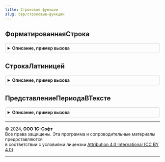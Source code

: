 ```yaml
---
title: Строковые функции
slug: bsp/строковые-функции
---
```



## ФорматированнаяСтрока
<details style="margin: 1em 0; padding: 0.5em; border: 1px solid #ccc; border-radius: 6px;">

<summary style="font-weight: bold; cursor: pointer;">Описание, пример вызова</summary>

```bsl

// Форматирует строку в соответствии с заданным шаблоном.
// Возможные значения тегов в шаблоне:
// - <span style="Имя свойства: Имя элемента стиля">Строка</span> - оформляет текст описанными
//      в атрибуте style элементами стиля.
// - <b> Строка </b> - выделяет строку элементом стиля ВажнаяНадписьШрифт,
//      который соответствует полужирному шрифту.
// - <a href="Ссылка">Строка</a> - добавляет гиперссылку.
// - <img src="Календарь"> - добавляет картинку из библиотеки картинок.
// Атрибут style применяется для оформления текста. Атрибут может быть использован для тегов span и a.
// Вначале следует имя стилевого свойства, затем через двоеточие имя элемента стиля.
// Стилевые свойства:
//  - color - Определяет цвет текста. Например, color: ГиперссылкаЦвет;
//  - background-color - Определяет цвет фона у текста. Например, background-color: ИтогиФонГруппы;
//  - font - Определяет шрифт текста.Например, font: ОсновнойЭлементСписка.
// Стилевые свойства разделяются точкой с запятой. Например, style="color: ГиперссылкаЦвет; font: ОсновнойЭлементСписка"
// Вложенные теги не поддерживаются.
//
// Параметры:
//  ШаблонСтроки - Строка - строка, содержащая теги форматирования.
//  Параметр<n>  - Строка - значение подставляемого параметра.
//
// Возвращаемое значение:
//  ФорматированнаяСтрока - преобразованная строка.
//
// Пример:
//  1. СтроковыеФункцииКлиент.ФорматированнаяСтрока(НСтр("ru='
//       <span style=""color: ЗаблокированныйРеквизитЦвет; font: ВажнаяНадписьШрифт"">Минимальная</span> версия приложения <b>1.1</b>.
//       <a href = ""Обновление"">Обновите</a> приложение.'"));
//  2. СтроковыеФункцииКлиент.ФорматированнаяСтрока(НСтр("ru='Режим: <img src=""РедактироватьВДиалоге"">
//       <a style=""color: ИзмененноеЗначениеРеквизитаЦвет; background-color: ИзмененноеЗначениеРеквизитаФон""
//       href=""e1cib/command/Обработка.Редактор"">Редактирование</a>'"));
//  3. СтроковыеФункцииКлиент.ФорматированнаяСтрока(НСтр("ru='Текущая дата <img src=""Календарь"">
//       <span style=""font:ВажнаяНадписьШрифт"">%1</span>'"), ТекущаяДатаСеанса());
//
Функция ФорматированнаяСтрока(Знач ШаблонСтроки, Знач Параметр1 = Неопределено, Знач Параметр2 = Неопределено, Экспорт
```

Пример вызова
```bsl
Результат = СтроковыеФункции.ФорматированнаяСтрока(ШаблонСтроки, Параметр1, Параметр2, );
```
</details>

## СтрокаЛатиницей
<details style="margin: 1em 0; padding: 0.5em; border: 1px solid #ccc; border-radius: 6px;">

<summary style="font-weight: bold; cursor: pointer;">Описание, пример вызова</summary>

```bsl

// Преобразует исходную строку в транслит.
// Может использоваться для отправки SMS-сообщений латиницей или для сохранения
// файлов и папок, чтобы обеспечить возможность их переноса между разными операционными системами.
// Обратное преобразование из латинских символов не предусмотрено.
//
// Параметры:
//  Значение - Строка - произвольная строка.
//
// Возвращаемое значение:
//  Строка - строка, в которой кириллица заменена на транслит.
//
Функция СтрокаЛатиницей(Знач Значение) Экспорт
```

Пример вызова
```bsl
Результат = СтроковыеФункции.СтрокаЛатиницей(Значение) 
```
</details>

## ПредставлениеПериодаВТексте
<details style="margin: 1em 0; padding: 0.5em; border: 1px solid #ccc; border-radius: 6px;">

<summary style="font-weight: bold; cursor: pointer;">Описание, пример вызова</summary>

```bsl

// Возвращает представление периода в нижнем регистре или с заглавной буквы,
//  если с него начинается фраза (предложение).
//  Например, если требуется вывести представление периода в заголовке отчета
//  в формате "Продажи за [ДатаНачала] - [ДатаОкончания]", то ожидается, что
//  результат будет выглядеть так: "Продажи за февраль 2020 г. - март 2020 г.".
//  Т.е. - строчно, т.к. "февраль 2020 г. - март 2020 г." не является началом предложения.
//
// Параметры:
//  ДатаНачала - Дата - начало периода.
//  ДатаОкончания - Дата - конец периода.
//  ФорматнаяСтрока - Строка - определяет способ форматирования периода.
//  СЗаглавнойБуквы - Булево - Истина, если с представления периода начинается предложение.
//                    По умолчанию - Ложь.
//
// Возвращаемое значение:
//   Строка - представление периода в требуемом формате и регистре.
//
Функция ПредставлениеПериодаВТексте(ДатаНачала, ДатаОкончания, ФорматнаяСтрока = "", СЗаглавнойБуквы = Ложь) Экспорт
```

Пример вызова
```bsl
Результат = СтроковыеФункции.ПредставлениеПериодаВТексте(ДатаНачала, ДатаОкончания, ФорматнаяСтрока, СЗаглавнойБуквы);
```
</details>

---

© 2024, **ООО 1С-Софт**  
Все права защищены. Эта программа и сопроводительные материалы предоставляются  
в соответствии с условиями лицензии [Attribution 4.0 International (CC BY 4.0)](https://creativecommons.org/licenses/by/4.0/legalcode).

---
